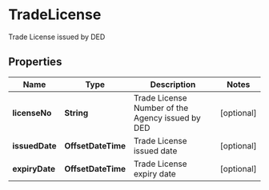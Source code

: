 

# TradeLicense

Trade License issued by DED

## Properties

| Name | Type | Description | Notes |
|------------ | ------------- | ------------- | -------------|
|**licenseNo** | **String** | Trade License Number of the Agency issued by DED |  [optional] |
|**issuedDate** | **OffsetDateTime** | Trade License issued date |  [optional] |
|**expiryDate** | **OffsetDateTime** | Trade License expiry date |  [optional] |



